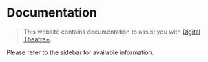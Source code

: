 # Documentation

> This website contains documentation to assist you with <a href="https://www.digitaltheatreplus.com">Digital Theatre+</a>.

Please refer to the sidebar for available information.